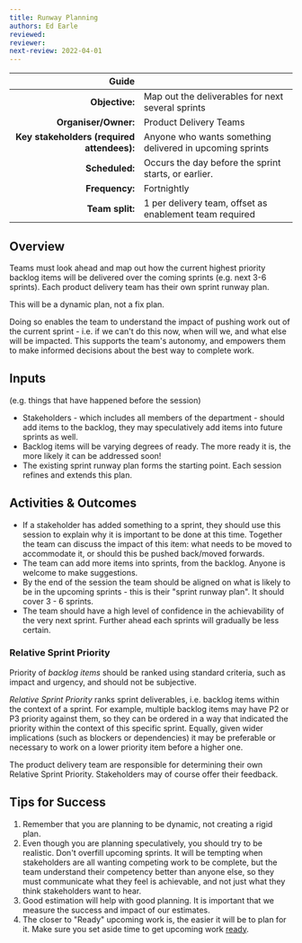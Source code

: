 ```yaml
---
title: Runway Planning
authors: Ed Earle
reviewed: 
reviewer:
next-review: 2022-04-01
---
```


| Guide | |
| ---: | :--- |
| **Objective:**        | Map out the deliverables for next several sprints |
| **Organiser/Owner:**  | Product Delivery Teams | 
| **Key stakeholders (required attendees):** | Anyone who wants something delivered in upcoming sprints |
| **Scheduled:**        | Occurs the day before the sprint starts, or earlier. |
| **Frequency:**        | Fortnightly |
| **Team split:**       | 1 per delivery team, offset as enablement team required |

## Overview
Teams must look ahead and map out how the current highest priority backlog items will be delivered over the coming sprints (e.g. next 3-6 sprints). Each product delivery team has their own sprint runway plan.

This will be a dynamic plan, not a fix plan. 

Doing so enables the team to understand the impact of pushing work out of the current sprint - i.e. if we can't do this now, when will we, and what else will be impacted. This supports the team's autonomy, and empowers them to make informed decisions about the best way to complete work.

## Inputs
(e.g. things that have happened before the session)

- Stakeholders - which includes all members of the department - should add items to the backlog, they may speculatively add items into future sprints as well.
- Backlog items will be varying degrees of ready. The more ready it is, the more likely it can be addressed soon!
- The existing sprint runway plan forms the starting point. Each session refines and extends this plan.

## Activities & Outcomes

- If a stakeholder has added something to a sprint, they should use this session to explain why it is important to be done at this time. Together the team can discuss the impact of this item: what needs to be moved to accommodate it, or should this be pushed back/moved forwards.
- The team can add more items into sprints, from the backlog. Anyone is welcome to make suggestions.
- By the end of the session the team should be aligned on what is likely to be in the upcoming sprints - this is their "sprint runway plan". It should cover 3 - 6 sprints.
- The team should have a high level of confidence in the achievability of the very next sprint. Further ahead each sprints will gradually be less certain.



### Relative Sprint Priority
Priority of _backlog items_ should be ranked using standard criteria, such as impact and urgency, and should not be subjective.

_Relative Sprint Priority_ ranks sprint deliverables, i.e. backlog items within the context of a sprint. For example, multiple backlog items may have P2 or P3 priority against them, so they can be ordered in a way that indicated the priority within the context of this specific sprint. Equally, given wider implications (such as blockers or dependencies) it may be preferable or necessary to work on a lower priority item before a higher one.

The product delivery team are responsible for determining their own Relative Sprint Priority. Stakeholders may of course offer their feedback.

## Tips for Success
1. Remember that you are planning to be dynamic, not creating a rigid plan. 
1. Even though you are planning speculatively, you should try to be realistic. Don't overfill upcoming sprints. It will be tempting when stakeholders are all wanting competing work to be complete, but the team understand their competency better than anyone else, so they must communicate what they feel is achievable, and not just what they think stakeholders want to hear.
1. Good estimation will help with good planning. It is important that we measure the success and impact of our estimates.
1. The closer to "Ready" upcoming work is, the easier it will be to plan for it. Make sure you set aside time to get upcoming work [ready](/Platform-Development-Playbook/Backlog-Management/3-Amigos-&-Readying-Backlog-Items).
 